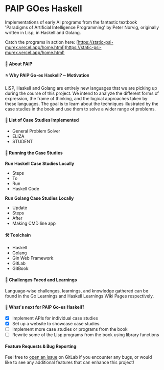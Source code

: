 # PAIP GOes Haskell

Implementations of early AI programs from the fantastic textbook 'Paradigms of Artificial Intelligence Programming' by Peter Norvig, originally written in Lisp, in Haskell and Golang.

Catch the programs in action here: [https://static-psi-murex.vercel.app/home.html](https://static-psi-murex.vercel.app/home.html)

#### 📖 About PAIP <a href="#user-content-book-about-paip" id="user-content-book-about-paip"></a>

#### ⭐ Why PAIP Go-es Haskell? \~ Motivation <a href="#user-content-star-why-paip-go-es-haskell-motivation" id="user-content-star-why-paip-go-es-haskell-motivation"></a>

LISP, Haskell and Golang are entirely new languages that we are picking up during the course of this project. We intend to analyze the different forms of expression, the frame of thinking, and the logical approaches taken by these languages. The goal is to learn about the techniques illustrated by the case studies in the book and use them to solve a wider range of problems.

#### 🎯 List of Case Studies Implemented <a href="#user-content-dart-list-of-case-studies-implemented" id="user-content-dart-list-of-case-studies-implemented"></a>

* General Problem Solver
* ELIZA
* STUDENT

#### 🚀 Running the Case Studies <a href="#user-content-rocket-running-the-case-studies" id="user-content-rocket-running-the-case-studies"></a>

**Run Haskell Case Studies Locally**

* Steps
* To
* Run
* Haskell Code

**Run Golang Case Studies Locally**

* Update
* Steps
* After
* Making CMD line app

#### 🛠️ Toolchain <a href="#user-content-toolchain" id="user-content-toolchain"></a>

* Haskell
* Golang
* Gin Web Framework
* GitLab
* GitBook

#### 📝 Challenges Faced and Learnings <a href="#user-content-pencil-challenges-faced-and-learnings" id="user-content-pencil-challenges-faced-and-learnings"></a>

Language-wise challenges, learnings, and knowledge gathered can be found in the Go Learnings and Haskell Learnings Wiki Pages respectively.

#### 🚧 What's next for PAIP Go-es Haskell? <a href="#user-content-construction-whats-next-for-paip-go-es-haskell" id="user-content-construction-whats-next-for-paip-go-es-haskell"></a>

* [x] Implement APIs for individual case studies
* [x] Set up a website to showcase case studies
* [ ] Implement more case studies or programs from the book
* [ ] Rewrite some of the Lisp programs from the book using library functions

#### Feature Requests & Bug Reporting <a href="#user-content-feature-requests-bug-reporting" id="user-content-feature-requests-bug-reporting"></a>

Feel free to [open an issue](https://gitlab.com/indujashankar/paip-goes-haskell/-/issues) on GitLab if you encounter any bugs, or would like to see any additional features that can enhance this project!
